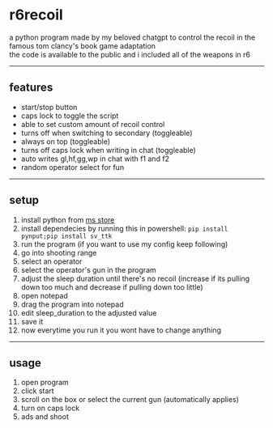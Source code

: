# r6recoil
a python program made by my beloved chatgpt to control the recoil in the famous tom clancy's book game adaptation  
the code is available to the public and i included all of the weapons in r6

---
## features
- start/stop button
- caps lock to toggle the script
- able to set custom amount of recoil control
- turns off when switching to secondary (toggleable)
- always on top (toggleable)
- turns off caps lock when writing in chat (toggleable)
- auto writes gl,hf,gg,wp in chat with f1 and f2
- random operator select for fun

---
## setup
1. install python from [ms store](https://apps.microsoft.com/detail/9NRWMJP3717K)
2. install dependecies by running this in powershell: `pip install pynput;pip install sv_ttk`
3. run the program (if you want to use my config keep following)
4. go into shooting range
5. select an operator
6. select the operator's gun in the program
7. adjust the sleep duration until there's no recoil (increase if its pulling down too much and decrease if pulling down too little)
8. open notepad
9. drag the program into notepad
10. edit sleep_duration to the adjusted value
11. save it
12. now everytime you run it you wont have to change anything

---
## usage
1. open program
2. click start
3. scroll on the box or select the current gun (automatically applies)
4. turn on caps lock
5. ads and shoot
